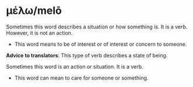 # μέλω/melō
Sometimes this word describes a situation or how something is. It is a verb. However, it is not an action.
* This word means to be of interest or of interest or concern to someone.

**Advice to translators**: This type of verb describes a state of being. 

Sometimes this word is an action or situation. It is a verb.
* This word can mean to care for someone or something.
